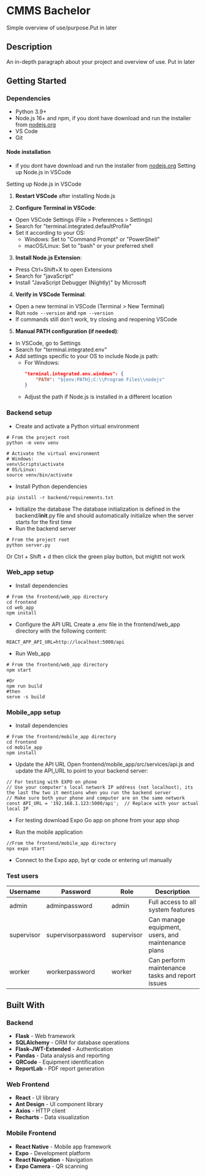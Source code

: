 # CMMS Bachelor

Simple overview of use/purpose.Put in later 

## Description

An in-depth paragraph about your project and overview of use. Put in later

## Getting Started

### Dependencies

* Python 3.9+
* Node.js 16+ and npm, if you dont have download and run the installer from [nodejs.org](https://nodejs.org/)
* VS Code
* Git

#### Node installation
* if you dont have download and run the installer from [nodejs.org](https://nodejs.org/)
Setting up Node.js in VSCode

Setting up Node.js in VSCode
1. **Restart VSCode** after installing Node.js

2. **Configure Terminal in VSCode**:
  - Open VSCode Settings (File > Preferences > Settings)
  - Search for "terminal.integrated.defaultProfile"
  - Set it according to your OS:
    - Windows: Set to "Command Prompt" or "PowerShell"
    - macOS/Linux: Set to "bash" or your preferred shell

3. **Install Node.js Extension**:
  - Press Ctrl+Shift+X to open Extensions
  - Search for "javaScript"
  - Install "JavaScript Debugger (Nightly)" by Microsoft

4. **Verify in VSCode Terminal**:
  - Open a new terminal in VSCode (Terminal > New Terminal)
  - Run `node --version` and `npm --version`
  - If commands still don't work, try closing and reopening VSCode

5. **Manual PATH configuration (if needed)**:
  - In VSCode, go to Settings
  - Search for "terminal.integrated.env"
  - Add settings specific to your OS to include Node.js path:
    - For Windows: 
      ```json
      "terminal.integrated.env.windows": {
          "PATH": "${env:PATH};C:\\Program Files\\nodejs"
      }
      ```
    - Adjust the path if Node.js is installed in a different location

### Backend setup

* Create and activate a Python virtual environment
```
# From the project root
python -m venv venv

# Activate the virtual environment
# Windows:
venv\Scripts\activate
# OS/Linux:
source venv/bin/activate
```
*  Install Python dependencies
```
pip install -r backend/requirements.txt
```
* Initialize the database
The database initialization is defined in the backend/__init__.py file and should automatically initialize when the server starts for the first time
* Run the backend server
```
# From the project root
python server.py
```
Or Ctrl + Shift + d then click the green play button, but mightt not work

### Web_app setup
* Install dependencies
```
# From the frontend/web_app directory
cd frontend
cd web_app
npm install
```
* Configure the API URL
Create a .env file in the frontend/web_app directory with the following content:
```
REACT_APP_API_URL=http://localhost:5000/api

```
* Run Web_app
```
# From the frontend/web_app directory
npm start

#Or
npm run build
#then
serve -s build
```
### Mobile_app setup

* Install dependencies
```
# From the frontend/mobile_app directory
cd frontend
cd mobile_app
npm install
```

* Update the API URL 
Open frontend/mobile_app/src/services/api.js and update the API_URL to point to your backend server:
```
// For testing with EXPO on phone
// Use your computer's local network IP address (not localhost), its the last thw two it mentions when you run the backend server
// Make sure both your phone and computer are on the same network
const API_URL = '192.168.1.123:5000/api';  // Replace with your actual local IP
```
* For testing download Expo Go app on phone from your app shop

* Run the mobile application

```
//From the frontend/mobile_app directory
npx expo start
```
* Connect to the Expo app, byt qr code or entering url manually


### Test users

| Username    | Password        | Role       | Description                                      |
|-------------|----------------|------------|--------------------------------------------------|
| admin       | adminpassword  | admin      | Full access to all system features               |
| supervisor  | supervisorpassword | supervisor | Can manage equipment, users, and maintenance plans |
| worker      | workerpassword | worker     | Can perform maintenance tasks and report issues  |

## Built With

### Backend
- **Flask** - Web framework
- **SQLAlchemy** - ORM for database operations
- **Flask-JWT-Extended** - Authentication
- **Pandas** - Data analysis and reporting
- **QRCode** - Equipment identification
- **ReportLab** - PDF report generation

### Web Frontend
- **React** - UI library
- **Ant Design** - UI component library
- **Axios** - HTTP client
- **Recharts** - Data visualization

### Mobile Frontend
- **React Native** - Mobile app framework
- **Expo** - Development platform
- **React Navigation** - Navigation
- **Expo Camera** - QR scanning
